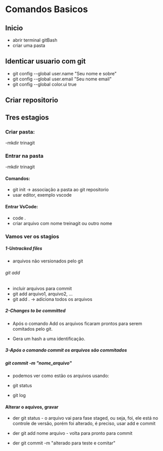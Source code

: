 # Comandos Basicos
## Inicio
- abrir terminal gitBash
- criar uma pasta
## Identicar usuario com git
- git config --global user.name "Seu nome  e sobre"
- git config --global user.email "Seu nome email"
- git config --global color.ui true
## Criar repositorio
## Tres estagios

### Criar pasta: 
-mkdir trinagit
### Entrar na pasta
-mkdir trinagit
#### Comandos:
- git init -> associação a pasta ao git repositorio
- usar editor, exemplo vscode
#### Entrar VsCode:
- code .
- criar arquivo com nome treinagit ou outro  nome

### Vamos ver os stagios

##### 1-Untracked files
- arquivos não versionados pelo git

###### git add
-  incluir arquivos para commit
- git add arquivo1, arquivo2,  ...
- git add . -> adiciona todos os arquivos

##### 2-Changes to be committed
- Após o comando Add os arquivos ficaram prontos para serem comitados pelo git.

- Gera um hash a uma identificação.

##### 3-Após o comando commit os arquivos são commitados

##### git commit -m "nome_arquivo"

- podemos ver como  estão os arquivos usando:

- git status
- git log

#### Alterar o aquivos, gravar

- der git status - o arquivo vai para fase staged, ou seja, foi, ele está no controle de versão, porém foi alterado, é preciso, usar add e commit

- der git add nome arquivo - volta para pronto para commit

- der git commit -m "alterado para teste e comitar"

